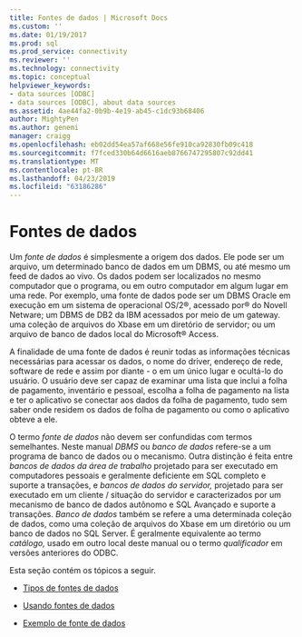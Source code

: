 ```yaml
---
title: Fontes de dados | Microsoft Docs
ms.custom: ''
ms.date: 01/19/2017
ms.prod: sql
ms.prod_service: connectivity
ms.reviewer: ''
ms.technology: connectivity
ms.topic: conceptual
helpviewer_keywords:
- data sources [ODBC]
- data sources [ODBC], about data sources
ms.assetid: 4ae44fa2-0b9b-4e19-ab45-c1dc93b68406
author: MightyPen
ms.author: genemi
manager: craigg
ms.openlocfilehash: eb02dd54ea57af668e56fe910ca92830fb09c418
ms.sourcegitcommit: f7fced330b64d6616aeb8766747295807c92dd41
ms.translationtype: MT
ms.contentlocale: pt-BR
ms.lasthandoff: 04/23/2019
ms.locfileid: "63186286"
---
```

# <a name="data-sources"></a>Fontes de dados
Um *fonte de dados* é simplesmente a origem dos dados. Ele pode ser um arquivo, um determinado banco de dados em um DBMS, ou até mesmo um feed de dados ao vivo. Os dados podem ser localizados no mesmo computador que o programa, ou em outro computador em algum lugar em uma rede. Por exemplo, uma fonte de dados pode ser um DBMS Oracle em execução em um sistema de operacional OS/2®, acessado por® do Novell Netware; um DBMS de DB2 da IBM acessados por meio de um gateway. uma coleção de arquivos do Xbase em um diretório de servidor; ou um arquivo de banco de dados local do Microsoft® Access.  
  
 A finalidade de uma fonte de dados é reunir todas as informações técnicas necessárias para acessar os dados, o nome do driver, endereço de rede, software de rede e assim por diante - o em um único lugar e ocultá-lo do usuário. O usuário deve ser capaz de examinar uma lista que inclui a folha de pagamento, inventário e pessoal, escolha a folha de pagamento na lista e ter o aplicativo se conectar aos dados da folha de pagamento, tudo sem saber onde residem os dados de folha de pagamento ou como o aplicativo obteve a ele.  
  
 O termo *fonte de dados* não devem ser confundidas com termos semelhantes. Neste manual *DBMS* ou *banco de dados* refere-se a um programa de banco de dados ou o mecanismo. Outra distinção é feita entre *bancos de dados da área de trabalho* projetado para ser executado em computadores pessoais e geralmente deficiente em SQL completo e suporte a transações, e *bancos de dados do servidor,* projetado para ser executado em um cliente / situação do servidor e caracterizados por um mecanismo de banco de dados autônomo e SQL Avançado e suporte a transações. *Banco de dados* também se refere a uma determinada coleção de dados, como uma coleção de arquivos do Xbase em um diretório ou um banco de dados no SQL Server. É geralmente equivalente ao termo *catálogo,* usado em outro local deste manual ou o termo *qualificador* em versões anteriores do ODBC.  
  
 Esta seção contém os tópicos a seguir.  
  
-   [Tipos de fontes de dados](../../odbc/reference/types-of-data-sources.md)  
  
-   [Usando fontes de dados](../../odbc/reference/using-data-sources.md)  
  
-   [Exemplo de fonte de dados](../../odbc/reference/data-source-example.md)
